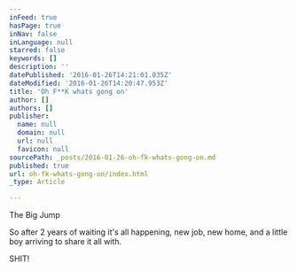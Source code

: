 ```yaml
---
inFeed: true
hasPage: true
inNav: false
inLanguage: null
starred: false
keywords: []
description: ''
datePublished: '2016-01-26T14:21:01.035Z'
dateModified: '2016-01-26T14:20:47.953Z'
title: 'Oh F**K whats gong on'
author: []
authors: []
publisher:
  name: null
  domain: null
  url: null
  favicon: null
sourcePath: _posts/2016-01-26-oh-fk-whats-gong-on.md
published: true
url: oh-fk-whats-gong-on/index.html
_type: Article

---
```

The Big Jump 

So after 2 years of waiting it's all happening, new job, new home, and a little boy arriving to share it all with. 

SHIT!
